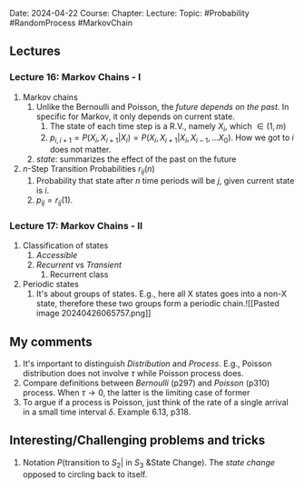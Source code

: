 Date: 2024-04-22
Course:
Chapter: 
Lecture: 
Topic: #Probability #RandomProcess #MarkovChain

## Lectures
### Lecture 16: Markov Chains - I
1. Markov chains
	1. Unlike the Bernoulli and Poisson, the *future depends on the past*. In specific for Markov, it only depends on current state. 
		1. The state of each time step is a R.V., namely $X_i$, which $\in (1, m)$
		2. $p_{i, i+1} = P(X_i, X_{i+1}|X_i) = P(X_i, X_{i+1}|X_i, X_{i-1}, ... X_0)$. How we got to $i$ does not matter.
	2. *state*: summarizes the effect of the past on the future
2. $n$-Step Transition Probabilities $r_{ij}(n)$
	1. Probability that state after $n$ time periods will be $j$, given current state is $i$.
	2. $p_{ij}=r_{ij}(1)$.
### Lecture 17: Markov Chains - II
1. Classification of states
	1. *Accessible*
	2. *Recurrent* vs *Transient*
		1. Recurrent class
2. Periodic states
	1. It's about groups of states. E.g., here all X states goes into a non-X state, therefore these two groups form a periodic chain.![[Pasted image 20240426065757.png]]
	

## My comments
1. It's important to distinguish *Distribution* and *Process*. E.g., Poisson distribution does not involve $\tau$ while Poisson process does.
2. Compare definitions between *Bernoulli* (p297) and *Poisson* (p310) process. When $\tau \to 0$, the latter is the limiting case of former 
3. To argue if a process is Poisson, just think of the rate of a single arrival in a small time interval $\delta$. Example 6.13, p318.
## Interesting/Challenging problems and tricks
1. Notation $P(\text{transition to }S_2| \text{ in }S_3\text{ \& State Change})$. The *state change* opposed to circling back to itself.